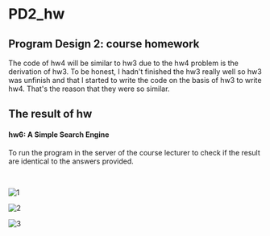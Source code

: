 # PD2_hw

## Program Design 2:  course homework

The code of hw4 will be similar to hw3 due to the hw4 problem is the derivation of hw3.
To be honest, I hadn't finished the hw3 really well so hw3 was unfinish and that I started to write the code on the basis of hw3 to write hw4. That's the reason that they were so similar.

## The result of hw

#### hw6: A Simple Search Engine

To run the program in the server of the course lecturer to check if the result are identical to the answers provided. 

<br>

![1](https://github.com/yushengtzou/PD2_hw/assets/84191095/c9fe7395-7051-4ae2-bf3d-1f41fe2c5af5)


![2](https://github.com/yushengtzou/PD2_hw/assets/84191095/222cc6ac-722b-4901-97ee-9e646231ac80)


![3](https://github.com/yushengtzou/PD2_hw/assets/84191095/d87392db-0333-4374-9328-b90f29d40ef7)
